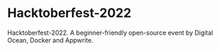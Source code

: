 # Hacktoberfest-2022
Hacktoberfest-2022. A beginner-friendly open-source event by Digital Ocean, Docker and Appwrite.
